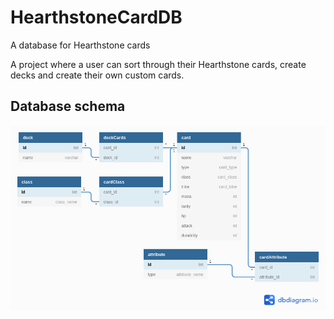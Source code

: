 # HearthstoneCardDB
A database for Hearthstone cards

A project where a user can sort through their Hearthstone cards, create decks and create their own custom cards.

## Database schema

![schema](documentation/pictures/databaseSchema.png)
